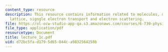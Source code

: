 ```yaml
---
content_type: resource
description: This resource contains information related to molecules, models of solids,
  lattice, signgle electron transport and electron scattering.
file: https://ol-ocw-studio-app-qa.s3.amazonaws.com/courses/6-730-physics-for-solid-state-applications-spring-2003/d72bc5fad1795d65844ca9832564250b_lecture_1c.pdf
file_type: application/pdf
resourcetype: Document
title: lecture_1c.pdf
uid: d72bc5fa-d179-5d65-844c-a9832564250b
---
```

